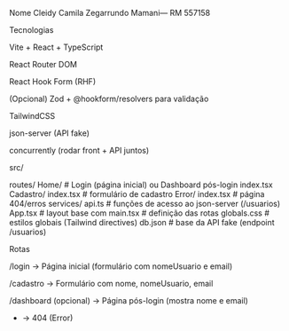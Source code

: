 
Nome Cleidy Camila Zegarrundo Mamani— RM 557158

Tecnologias

Vite + React + TypeScript

React Router DOM

React Hook Form (RHF)

(Opcional) Zod + @hookform/resolvers para validação

TailwindCSS

json-server (API fake)

concurrently (rodar front + API juntos)


src/
  
  routes/
    Home/              # Login (página inicial) ou Dashboard pós-login
      index.tsx
    Cadastro/
      index.tsx        # formulário de cadastro
    Error/
      index.tsx        # página 404/erros
  services/
    api.ts             # funções de acesso ao json-server (/usuarios)
  App.tsx              # layout base com <Outlet />
  main.tsx             # definição das rotas
  globals.css          # estilos globais (Tailwind directives)
db.json                # base da API fake (endpoint /usuarios)


Rotas

/login → Página inicial (formulário com nomeUsuario e email)

/cadastro → Formulário com nome, nomeUsuario, email

/dashboard (opcional) → Página pós-login (mostra nome e email)

* → 404 (Error)